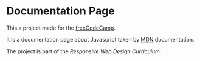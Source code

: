 
# Documentation Page

This a project made for the [freeCodeCamp](https://www.freeCodeCamp.org).

It is a documentation page about Javascript taken by [MDN](https://developer.mozilla.org/en-US/) documentation.

The project is part of the *Responsive Web Design Curriculum*.
